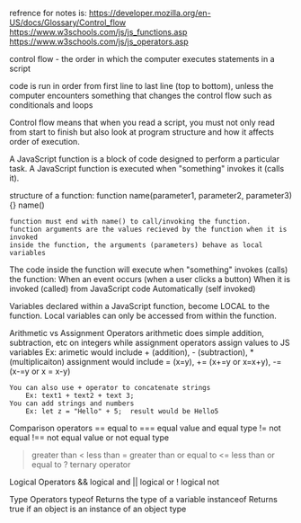 refrence for notes is: https://developer.mozilla.org/en-US/docs/Glossary/Control_flow
https://www.w3schools.com/js/js_functions.asp
https://www.w3schools.com/js/js_operators.asp

control flow - the order in which the computer executes statements in a script

code is run in order from first line to last line (top to bottom), unless the computer encounters something that changes the control flow such as conditionals and loops

Control flow means that when you read a script, you must not only read from start to finish but also look at program structure and how it affects order of execution.

A JavaScript function is a block of code designed to perform a particular task.
A JavaScript function is executed when "something" invokes it (calls it).

structure of a function:
    function name(parameter1, parameter2, parameter3){}
    name()

    function must end with name() to call/invoking the function.
    function arguments are the values recieved by the function when it is invoked
    inside the function, the arguments (parameters) behave as local variables

The code inside the function will execute when "something" invokes (calls) the function:
When an event occurs (when a user clicks a button)
When it is invoked (called) from JavaScript code
Automatically (self invoked)

Variables declared within a JavaScript function, become LOCAL to the function.
Local variables can only be accessed from within the function.

Arithmetic vs Assignment Operators
    arithmetic does simple addition, subtraction, etc on integers while assignment operators assign values to JS variables
    Ex: arimetic would include + (addition), - (subtraction), * (multiplicaiton)
        assignment would include = (x=y), += (x+=y or x=x+y), -= (x-=y or x = x-y)

    You can also use + operator to concatenate strings
        Ex: text1 + text2 + text 3;
    You can add strings and numbers
        Ex: let z = "Hello" + 5;  result would be Hello5

Comparison operators 
==	equal to
===	equal value and equal type
!=	not equal
!==	not equal value or not equal type
>	greater than
<	less than
>=	greater than or equal to
<=	less than or equal to
?	ternary operator

Logical Operators
&&	logical and
||	logical or
!	logical not

Type Operators
typeof	Returns the type of a variable
instanceof	Returns true if an object is an instance of an object type